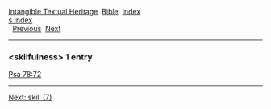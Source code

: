 [Intangible Textual Heritage](../../index)  [Bible](../index) 
[Index](index)   
[s Index](_s_)  
  [Previous](c10522)  [Next](c10524) 

------------------------------------------------------------------------

### &lt;skilfulness&gt; 1 entry

[Psa 78:72](../kjv/psa078.htm#072)  

------------------------------------------------------------------------

[Next: skill (7)](c10524)
